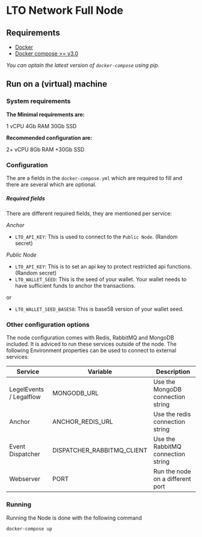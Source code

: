 # LTO Network Full Node

## Requirements

- [Docker](https://www.docker.com/)
- [Docker compose >= v3.0](https://docs.docker.com/compose/)

_You can optain the latest version of `docker-compose` using pip._

## Run on a (virtual) machine

### System requirements

**The Minimal requirements are:**

1 vCPU
4Gb RAM
30Gb SSD

**Recommended configuration are:**

2+ vCPU
8Gb RAM
+30Gb SSD


### Configuration

The are a fields in the `docker-compose.yml` which are required to fill and there are several which are optional. 

##### Required fields

There are different required fields, they are mentioned per service:

*Anchor*
- `LTO_API_KEY`: This is used to connect to the `Public Node`. (Random secret)

*Public Node*
- `LTO_API_KEY`: This is to set an api key to protect restricted api functions. (Random secret)
- `LTO_WALLET_SEED`: This is the seed of your wallet. Your wallet needs to have sufficient funds to anchor the transactions.

or

- `LTO_WALLET_SEED_BASE58`: This is base58 version of your wallet seed.

### Other configuration options

The node configuration comes with Redis, RabbitMQ and MongoDB included. It is adviced to run these services outside of 
the node. The following Environment properties can be used to connect to external services:

| Service                   | Variable                    | Description                           |
| ------------------------- | ----------------------------| ------------------------------------- |
| LegelEvents / Legalflow   | MONGODB_URL                 | Use the MongoDB connection string     |
| Anchor                    | ANCHOR_REDIS_URL            | Use the redis connection string       |
| Event Dispatcher          | DISPATCHER_RABBITMQ_CLIENT  | Use the RabbitMQ connection string    | 
| Webserver                 | PORT                        | Run the node on a different port      |  

### Running

Running the Node is done with the following command

    docker-compose up
